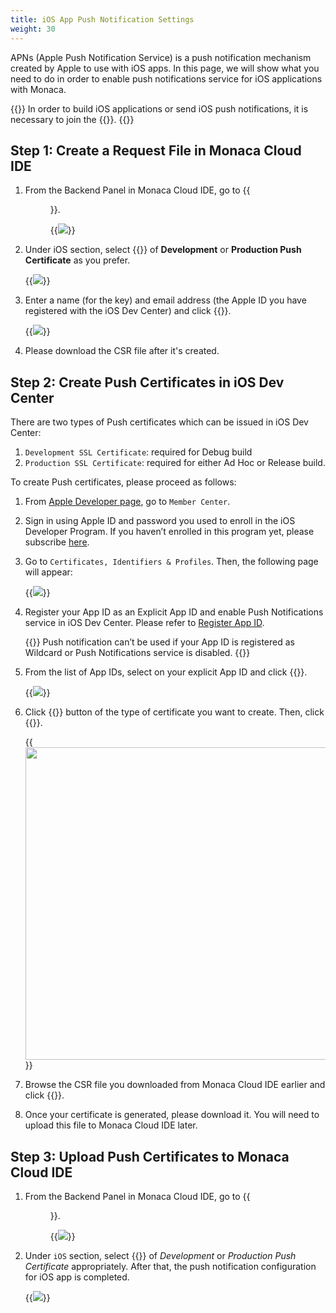 ```yaml
---
title: iOS App Push Notification Settings
weight: 30
---
```


APNs (Apple Push Notification Service) is a push notification mechanism
created by Apple to use with iOS apps. In this page, we will show what
you need to do in order to enable push notifications service for iOS
applications with Monaca.

{{<note>}}
    In order to build iOS applications or send iOS push notifications, it is necessary to join the {{<link href="https://developer.apple.com/programs/" title="iOS Developer Program">}}.
{{</note>}}

## Step 1: Create a Request File in Monaca Cloud IDE

1.  From the Backend Panel in Monaca Cloud IDE, go to {{<menu menu1="Push Notification" menu2="Backend Settings" menu3="Push Configuration">}}.

    {{<img src="/images/backend/apns/1.png">}}

2.  Under iOS section, select {{<guilabel name="Generate Key and Make CSR">}} of **Development**
    or **Production Push Certificate** as you prefer.

    {{<img src="/images/backend/apns/2.png">}}

3.  Enter a name (for the key) and email address (the Apple ID you have
    registered with the iOS Dev Center) and click {{<guilabel name="Generate">}}.

    {{<img src="/images/backend/apns/3.png">}}

4.  Please download the CSR file after it's created.

## Step 2: Create Push Certificates in iOS Dev Center

There are two types of Push certificates which can be issued in iOS Dev
Center:

1. `Development SSL Certificate`: required for Debug build
2. `Production SSL Certificate`: required for either Ad Hoc or Release build.

To create Push certificates, please proceed as follows:

1.  From [Apple Developer page](https://developer.apple.com/), go to `Member Center`.
2.  Sign in using Apple ID and password you used to enroll in the iOS
    Developer Program. If you haven’t enrolled in this program yet,
    please subscribe [here](https://developer.apple.com/programs/ios/).
3.  Go to `Certificates, Identifiers & Profiles`. Then, the following page will appear:

    {{<img src="/images/backend/apns/4.png">}}

4.  Register your App ID as an Explicit App ID and enable Push
    Notifications service in iOS Dev Center. Please refer to [Register App ID](/en/products_guide/monaca_ide/build/ios/build_ios/#register_appid).

    {{<warning>}}
        Push notification can’t be used if your App ID is registered as Wildcard or Push Notifications service is disabled.
    {{</warning>}}

5.  From the list of App IDs, select on your explicit App ID and click {{<guilabel name="Edit">}}.

    {{<img src="/images/backend/apns/5.png">}}

6.  Click {{<guilabel name="Create Certificate">}} button of the type of certificate you want
    to create. Then, click {{<guilabel name="Continue">}}.

    {{<img src="/images/backend/apns/6.png" width="500">}}

7.  Browse the CSR file you downloaded from Monaca Cloud IDE earlier and
    click {{<guilabel name="Generate">}}.
8.  Once your certificate is generated, please download it. You will
    need to upload this file to Monaca Cloud IDE later.

## Step 3: Upload Push Certificates to Monaca Cloud IDE

1.  From the Backend Panel in Monaca Cloud IDE, go to {{<menu menu1="Push Notification" menu2="Backend Settings" menu3="Push Configuration">}}.

    {{<img src="/images/backend/apns/1.png">}}

2.  Under `iOS` section, select {{<guilabel name="Upload Certificate">}} of *Development* or *Production Push Certificate* appropriately. After that, the push notification configuration for iOS app is completed.

    {{<img src="/images/backend/apns/7.png">}}

